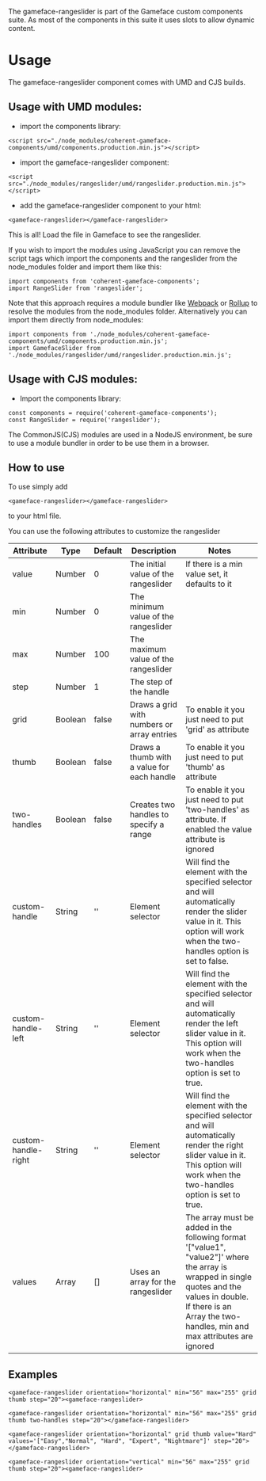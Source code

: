 The gameface-rangeslider is part of the Gameface custom components suite. As most of the components in this suite it uses slots to allow dynamic content.


Usage
===================
The gameface-rangeslider component comes with UMD and CJS builds.

## Usage with UMD modules:

* import the components library:

~~~~{.html}
<script src="./node_modules/coherent-gameface-components/umd/components.production.min.js"></script>
~~~~

* import the gameface-rangeslider component:

~~~~{.html}
<script src="./node_modules/rangeslider/umd/rangeslider.production.min.js"></script>
~~~~

* add the gameface-rangeslider component to your html:

~~~~{.html}
<gameface-rangeslider></gameface-rangeslider>
~~~~

This is all! Load the file in Gameface to see the rangeslider.

If you wish to import the modules using JavaScript you can remove the script tags
which import the components and the rangeslider from the node_modules folder and import them like this:

~~~~{.js}
import components from 'coherent-gameface-components';
import RangeSlider from 'rangeslider';
~~~~

Note that this approach requires a module bundler like [Webpack](https://webpack.js.org/) or [Rollup](https://rollupjs.org/guide/en/) to resolve the
modules from the node_modules folder. Alternatively you can import them directly from node_modules:

~~~~{.js}
import components from './node_modules/coherent-gameface-components/umd/components.production.min.js';
import GamefaceSlider from './node_modules/rangeslider/umd/rangeslider.production.min.js';
~~~~

## Usage with CJS modules:

* Import the components library:

~~~~{.js}
const components = require('coherent-gameface-components');
const RangeSlider = require('rangeslider');
~~~~

The CommonJS(CJS) modules are used in a NodeJS environment, be sure to use a module
bundler in order to be use them in a browser.



## How to use

To use simply add
~~~~{.html}
<gameface-rangeslider></gameface-rangeslider>
~~~~

to your html file.

You can use the following attributes to customize the rangeslider

|Attribute   |Type   |Default   | Description   |Notes   |
|---|---|---|---|---|
|value   | Number   |0   | The initial value of the rangeslider   | If there is a min value set, it defaults to it   |
|min   | Number  | 0   | The minimum value of the rangeslider  |   |
|max   | Number  | 100  | The maximum value of the rangeslider  |   |
|step   | Number  | 1  | The step of the handle  |   |
|grid   | Boolean  | false  | Draws a grid with numbers or array entries  | To enable it you just need to put 'grid' as attribute   |
|thumb   | Boolean  | false  | Draws a thumb with a value for each handle  | To enable it you just need to put 'thumb' as attribute   |
|two-handles   | Boolean  | false  | Creates two handles to specify a range  | To enable it you just need to put 'two-handles' as attribute. If enabled the value attribute is ignored   |
|custom-handle   | String  | ''  | Element selector  | Will find the element with the specified selector and will automatically render the slider value in it. This option will work when the two-handles option is set to false. |
|custom-handle-left   | String  | ''  | Element selector  | Will find the element with the specified selector and will automatically render the left slider value in it. This option will work when the two-handles option is set to true. |
|custom-handle-right   | String  | ''  | Element selector | Will find the element with the specified selector and will automatically render the right slider value in it. This option will work when the two-handles option is set to true.  |
|values   | Array  | []  | Uses an array for the rangeslider  | The array must be added in the following format '["value1", "value2"]' where the array is wrapped in single quotes and the values in double. If there is an Array the two-handles, min and max attributes are ignored   |

## Examples

~~~~{.html}
<gameface-rangeslider orientation="horizontal" min="56" max="255" grid thumb step="20"><gameface-rangeslider>

<gameface-rangeslider orientation="horizontal" min="56" max="255" grid thumb two-handles step="20"></gameface-rangeslider>

<gameface-rangeslider orientation="horizontal" grid thumb value="Hard" values='["Easy","Normal", "Hard", "Expert", "Nightmare"]' step="20"></gameface-rangeslider>

<gameface-rangeslider orientation="vertical" min="56" max="255" grid thumb step="20"><gameface-rangeslider>

~~~~